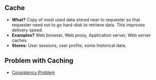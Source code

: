 ## Cache
- **What?** Copy of most used data stored near to requester so that requester need not to go hard-disk to retrieve data. This improves delivery speed.
- **Examples?** Web browser, Web proxy, Application server, Web server caches
- **Stores:** User sessions, user profile, some historical data.
 
## Problem with Caching
  - [Consistency Problem](https://github.com/amitkumar50/Code-examples/blob/master/System-Design/Concepts/Bottlenecks_of_Distributed_Systems/Bottlenecks.md)

